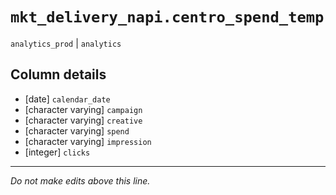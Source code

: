# `mkt_delivery_napi.centro_spend_temp`
`analytics_prod` | `analytics`

## Column details
* [date]      `calendar_date`
* [character varying] `campaign`
* [character varying] `creative`
* [character varying] `spend`
* [character varying] `impression`
* [integer]   `clicks`

-------------------------------------------------------------------------------
*Do not make edits above this line.*
